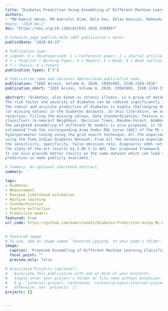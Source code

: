 ```yaml
---
title: "Diabetes Prediction Using Ensembling of Different Machine Learning Classifiers"
authors:
- "Md Kamrul Hasan, Md Aahraful Alam, Dola Das, Eklas Hossian, Mahmudul Hasan"
#date: "2020-04-2"
doi: "https://doi.org/10.1109/ACCESS.2020.2989857"

# Schedule page publish date (NOT publication's date).
publishDate: "2020-04-23"

# Publication type.
# Legend: 0 = Uncategorized; 1 = Conference paper; 2 = Journal article;
# 3 = Preprint / Working Paper; 4 = Report; 5 = Book; 6 = Book section;
# 7 = Thesis; 8 = Patent
publication_types: ["2"]

# Publication name and optional abbreviated publication name.
publication: "IEEE Access, Volume 8, 2020, 19581985, ISSN 2169-3536"
publication_short: "IEEE Access, Volume 8, 2020, 19581985, ISSN 2169-3536"

abstract: "Diabetes, also known as chronic illness, is a group of metabolic diseases due to a high level of sugar in the blood over a long period.
The risk factor and severity of diabetes can be reduced significantly if the precise early prediction is possible. 
The robust and accurate prediction of diabetes is highly challenging due to the limited number of labeled data and also the presence of outliers
(or missing values) in the diabetes datasets. In this literature, we are proposing a robust framework for diabetes prediction where the outlier 
rejection, filling the missing values, data standardization, feature selection, K-fold cross-validation, and different Machine Learning (ML) 
classifiers (k-nearest Neighbour, Decision Trees, Random Forest, AdaBoost, Naive Bayes, and XGBoost) and Multilayer Perceptron (MLP) were employed. 
The weighted ensembling of different ML models is also proposed, in this literature, to improve the prediction of diabetes where the weights are 
estimated from the corresponding Area Under ROC Curve (AUC) of the ML model. AUC is chosen as the performance metric, which is then maximized during 
hyperparameter tuning using the grid search technique. All the experiments, in this literature, were conducted under the same experimental conditions 
using the Pima Indian Diabetes Dataset. From all the extensive experiments, our proposed ensembling classifier is the best performing classifier with 
the sensitivity, specificity, false omission rate, diagnostic odds ratio, and AUC as 0.789, 0.934, 0.092, 66.234, and 0.950 respectively which outperforms 
the state-of-the-art results by 2.00 % in AUC. Our proposed framework for the diabetes prediction outperforms the other methods discussed in the article. 
It can also provide better results on the same dataset which can lead to better performance in diabetes prediction. Our source code for diabetes 
prediction is made publicly available."

# Summary. An optional shortened abstract.
summary: ''

tags:
- Diabetes
- Measurement
- Maximum likelihood estimation
- Machine learning
- Standardization
- Feature extraction
- Predictive models
featured: true
url_code: https://github.com/kamruleee51/Diabetes-Prediction-Using-ML-Classifiers

 
# Featured image
# To use, add an image named `featured.jpg/png` to your page's folder.
image:
  caption: 'Proposed Ensembling of Different Machine Learning Classifiers'
  focal_point: ""
  preview_only: false

# Associated Projects (optional).
#   Associate this publication with one or more of your projects.
#   Simply enter your project's folder or file name without extension.
#   E.g. `internal-project` references `content/project/internal-project/index.md`.
#   Otherwise, set `projects: []`.
projects: []


---
```

